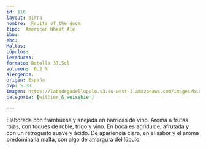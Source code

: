 ```yaml
---
id: 116
layout: birra
nombre:  Fruits of the doom
tipo:  American Wheat Ale
ibu: 
ebc:
Maltas:
Lúpulos:
levaduras: 
formato: Botella 37.5cl
volumen:  6.3 %
alergenos: 
origen: España
pvp: 5.30
imagen: https://labodegadellupulo.s3.eu-west-3.amazonaws.com/images/birras/fruitsofthedoom.jpg
categoria: [witbier_&_weissbier]

---
```

Elaborada con frambuesa y añejada en barricas de vino. Aroma a frutas rojas, con toques de roble, trigo y vino. En boca es agridulce, afrutada y con un retrogusto suave y ácido. De apariencia clara, en el sabor y el aroma predomina la malta, con algo de amargura del lúpulo.


